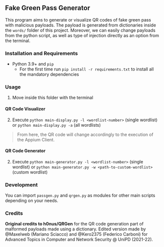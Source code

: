 ## Fake Green Pass Generator

This program aims to generate or visualize QR codes of fake green pass with malicious payloads. The payload is generated from dictionaries inside the `words/` folder of this project. Moreover, we can easily change payloads from the python script, as well as type of injection directly as an option from the terminal.


### Installation and Requirements

- Python 3.9+ and `pip`
    - For the first time run `pip install -r requirements.txt` to install all the mandatory dependencies

### Usage

1. Move inside this folder with the terminal

#### QR Code Visualizer

2. Execute `python main-display.py -l <wordlist-number>` (single wordlist) or `python main-display.py -a` (all wordlists)

> From here, the QR code will change accordingly to the execution of the Appium Client.

#### QR Code Generator

2. Execute `python main-generator.py -l <wordlist-number>` (single wordlist) or `python main-generator.py -w <path-to-custom-wordlist>` (custom wordlist)


### Development

You can import `passgen.py` and `qrgen.py` as modules for other main scripts depending on your needs.

### Credits

**Original credits to h0nus/QRGen** for the QR code generation part of malformed payloads made using a dictionary. 
Edited version made by @Maxelweb (Mariano Sciacco) and @Kero2375 (Federico Carboni) for Advanced Topics in Computer and Network Security @ UniPD (2021-22).
